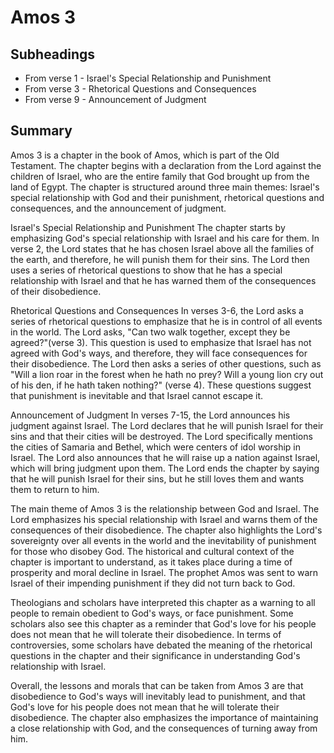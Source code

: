 # Amos 3

## Subheadings

* From verse 1 - Israel's Special Relationship and Punishment
* From verse 3 - Rhetorical Questions and Consequences
* From verse 9 - Announcement of Judgment

## Summary

Amos 3 is a chapter in the book of Amos, which is part of the Old Testament. The chapter begins with a declaration from the Lord against the children of Israel, who are the entire family that God brought up from the land of Egypt. The chapter is structured around three main themes: Israel's special relationship with God and their punishment, rhetorical questions and consequences, and the announcement of judgment.

Israel's Special Relationship and Punishment
The chapter starts by emphasizing God's special relationship with Israel and his care for them. In verse 2, the Lord states that he has chosen Israel above all the families of the earth, and therefore, he will punish them for their sins. The Lord then uses a series of rhetorical questions to show that he has a special relationship with Israel and that he has warned them of the consequences of their disobedience.

Rhetorical Questions and Consequences
In verses 3-6, the Lord asks a series of rhetorical questions to emphasize that he is in control of all events in the world. The Lord asks, "Can two walk together, except they be agreed?"(verse 3). This question is used to emphasize that Israel has not agreed with God's ways, and therefore, they will face consequences for their disobedience. The Lord then asks a series of other questions, such as "Will a lion roar in the forest when he hath no prey? Will a young lion cry out of his den, if he hath taken nothing?" (verse 4). These questions suggest that punishment is inevitable and that Israel cannot escape it.

Announcement of Judgment
In verses 7-15, the Lord announces his judgment against Israel. The Lord declares that he will punish Israel for their sins and that their cities will be destroyed. The Lord specifically mentions the cities of Samaria and Bethel, which were centers of idol worship in Israel. The Lord also announces that he will raise up a nation against Israel, which will bring judgment upon them. The Lord ends the chapter by saying that he will punish Israel for their sins, but he still loves them and wants them to return to him.

The main theme of Amos 3 is the relationship between God and Israel. The Lord emphasizes his special relationship with Israel and warns them of the consequences of their disobedience. The chapter also highlights the Lord's sovereignty over all events in the world and the inevitability of punishment for those who disobey God. The historical and cultural context of the chapter is important to understand, as it takes place during a time of prosperity and moral decline in Israel. The prophet Amos was sent to warn Israel of their impending punishment if they did not turn back to God.

Theologians and scholars have interpreted this chapter as a warning to all people to remain obedient to God's ways, or face punishment. Some scholars also see this chapter as a reminder that God's love for his people does not mean that he will tolerate their disobedience. In terms of controversies, some scholars have debated the meaning of the rhetorical questions in the chapter and their significance in understanding God's relationship with Israel.

Overall, the lessons and morals that can be taken from Amos 3 are that disobedience to God's ways will inevitably lead to punishment, and that God's love for his people does not mean that he will tolerate their disobedience. The chapter also emphasizes the importance of maintaining a close relationship with God, and the consequences of turning away from him.